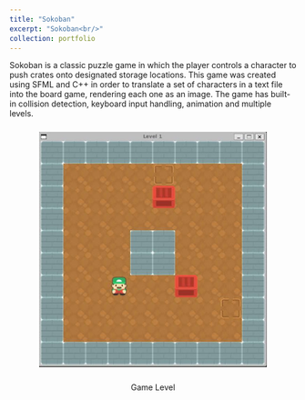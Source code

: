 ```yaml
---
title: "Sokoban"
excerpt: "Sokoban<br/>"
collection: portfolio
---
```

Sokoban is a classic puzzle game in which the player controls a character to push crates onto designated storage locations. This game was created using SFML and C++ in order to translate a set of characters in a text file into the board game, rendering each one as an image. The game has built-in collision detection, keyboard input handling, animation and multiple levels.<br/>
<div style="text-align: center;">
    <img src='/images/sokoban/sokoban-1.jpg' alt='Game Level' width='400' style='padding: 10px;'>
    <p>Game Level</p>
</div>